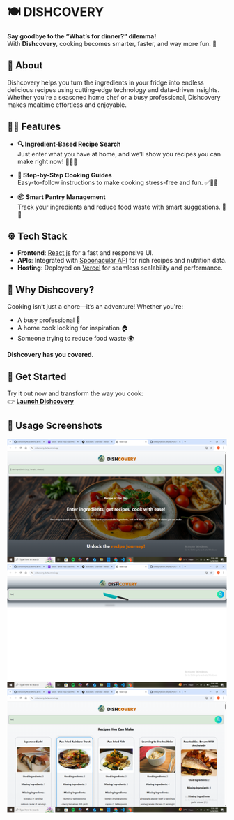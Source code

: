 # 🍽️ DISHCOVERY

**Say goodbye to the “What’s for dinner?” dilemma!**  
With **Dishcovery**, cooking becomes smarter, faster, and way more fun. 🎉

## 🌟 About

Dishcovery helps you turn the ingredients in your fridge into endless delicious recipes using cutting-edge technology and data-driven insights. Whether you're a seasoned home chef or a busy professional, Dishcovery makes mealtime effortless and enjoyable.

## 🧑‍🍳 Features

- **🔍 Ingredient-Based Recipe Search**  
  Just enter what you have at home, and we’ll show you recipes you can make right now! 🥦🧄🍗

- **📘 Step-by-Step Cooking Guides**  
  Easy-to-follow instructions to make cooking stress-free and fun. ✅👨‍🍳

- **📦 Smart Pantry Management**  
  Track your ingredients and reduce food waste with smart suggestions. 🌱💚

## ⚙️ Tech Stack

- **Frontend**: [React.js](https://reactjs.org/) for a fast and responsive UI.
- **APIs**: Integrated with [Spoonacular API](https://spoonacular.com/food-api) for rich recipes and nutrition data.
- **Hosting**: Deployed on [Vercel](https://vercel.com/) for seamless scalability and performance.

## 🎯 Why Dishcovery?

Cooking isn’t just a chore—it’s an adventure! Whether you're:

- A busy professional 🏢  
- A home cook looking for inspiration 🏠  
- Someone trying to reduce food waste 🌍  

**Dishcovery has you covered.**

## 🚀 Get Started

Try it out now and transform the way you cook:  
👉 **[Launch Dishcovery](https://dishcovery-beta.vercel.app/)**

## 📸 Usage Screenshots

![Generated Image](assets/image1.png)
![Generated Image](assets/image2.png)
![Generated Image](assets/image3.png)
